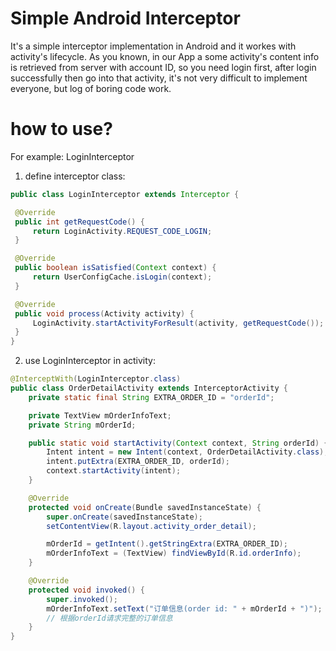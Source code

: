 # Simple Android Interceptor
It's a simple interceptor implementation in Android and it workes with activity's lifecycle.
As you known, in our App a some activity's content info is retrieved from server with account ID, so you need login first, after login successfully then go into that activity, it's not very difficult to implement everyone, but log of boring code work.
# how to use?
For example:  LoginInterceptor  
1. define interceptor class:  
```java  
public class LoginInterceptor extends Interceptor {

 @Override
 public int getRequestCode() {
     return LoginActivity.REQUEST_CODE_LOGIN;
 }

 @Override
 public boolean isSatisfied(Context context) {
     return UserConfigCache.isLogin(context);
 }

 @Override
 public void process(Activity activity) {
     LoginActivity.startActivityForResult(activity, getRequestCode());
 }
}
```
2. use LoginInterceptor in activity:  
```java
@InterceptWith(LoginInterceptor.class)
public class OrderDetailActivity extends InterceptorActivity {
    private static final String EXTRA_ORDER_ID = "orderId";

    private TextView mOrderInfoText;
    private String mOrderId;

    public static void startActivity(Context context, String orderId) {
        Intent intent = new Intent(context, OrderDetailActivity.class);
        intent.putExtra(EXTRA_ORDER_ID, orderId);
        context.startActivity(intent);
    }

    @Override
    protected void onCreate(Bundle savedInstanceState) {
        super.onCreate(savedInstanceState);
        setContentView(R.layout.activity_order_detail);

        mOrderId = getIntent().getStringExtra(EXTRA_ORDER_ID);
        mOrderInfoText = (TextView) findViewById(R.id.orderInfo);
    }

    @Override
    protected void invoked() {
        super.invoked();
        mOrderInfoText.setText("订单信息(order id: " + mOrderId + ")");
        // 根据orderId请求完整的订单信息
    }
}
```
